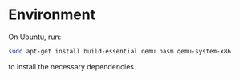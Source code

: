 # Environment

On Ubuntu, run:

```sh
sudo apt-get install build-essential qemu nasm qemu-system-x86
```

to install the necessary dependencies.
